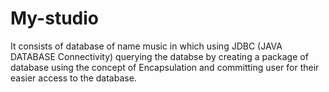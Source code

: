 # My-studio

It consists of database of name music in which using JDBC (JAVA DATABASE Connectivity) querying the databse by creating a package of database using the concept of Encapsulation and committing user for their easier access to the database.
